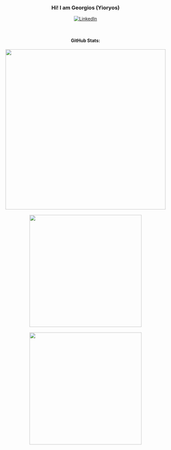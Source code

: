 <!-- ### Hi there 👋 -->

<!--
**georgevangelou/georgevangelou** is a ✨ _special_ ✨ repository because its `README.md` (this file) appears on your GitHub profile.

Here are some ideas to get you started:

- 🔭 I’m currently working on ...
- 🌱 I’m currently learning ...
- 👯 I’m looking to collaborate on ...
- 🤔 I’m looking for help with ...
- 💬 Ask me about ...
- 📫 How to reach me: ...
- 😄 Pronouns: ...
- ⚡ Fun fact: ...

&hide=html
-->



<h3 align="center">Hi! I am Georgios (Yioryos)</h3>
<p align="center">
	<a href="https://www.linkedin.com/in/gevangelou/"><img src="https://img.shields.io/badge/LinkedIn--_.svg?style=social&logo=linkedin" alt="LinkedIn"></a>
</p>

<br/>
<h4 align="center">GitHub Stats:</h4>
<p align="center">
  	<img width="500" src ="https://github-readme-stats.vercel.app/api?username=georgevangelou&show_icons=true&count_private=true">
	<br/><br/>
  	<img width="350" src ="https://github-readme-stats.vercel.app/api/top-langs/?username=georgevangelou&layout=compact&hide_border=true&count_private=true&exclude_repo=A-framework-for-developing-Neural-Networks-in-hardware-accelerators&langs_count=4">
	<br/><br/>
 	<img width="350" src = "https://github-readme-streak-stats.herokuapp.com?user=georgevangelou&hide_border=true&count_private=true">	
</p>
